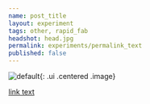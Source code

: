 ```yaml
---
name: post_title
layout: experiment 
tags: other, rapid_fab 
headshot: head.jpg
permalink: experiments/permalink_text
published: false 
---
```


![default]( http://image.source "image description"){: .ui .centered .image}


[link text](http://link.url)
